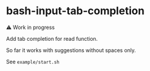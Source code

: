 # bash-input-tab-completion

⚠️ Work in progress

Add tab completion for read function.

So far it works with suggestions without spaces only.

See `example/start.sh`
